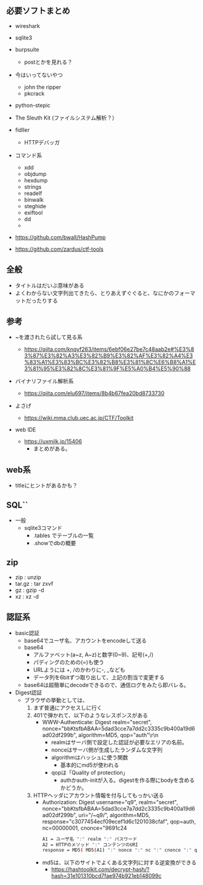 
## 必要ソフトまとめ

- wireshark

- sqlite3

- burpsuite
    - postとかを見れる？
    
- 今はいってないやつ
    - john the ripper
    - pkcrack

- python-stepic

- The Sleuth Kit (ファイルシステム解析？）

- fidller
    - HTTPデバッガ
    
- コマンド系
    - xdd
    - objdump
    - hexdump
    - strings
    - readelf
    - binwalk
    - steghide
    - exiftool
    - dd
    - 

- https://github.com/bwall/HashPump
    
- https://github.com/zardus/ctf-tools

## 全般

- タイトルはだいぶ意味がある
- よくわからない文字列出てきたら、とりあえずぐぐると、なにかのフォーマットだったりする
 
## 参考
- ~を渡されたら試して見る系
    - https://qiita.com/knqyf263/items/6ebf06e27be7c48aab2e#%E3%83%87%E3%82%A3%E3%82%B9%E3%82%AF%E3%82%A4%E3%83%A1%E3%83%BC%E3%82%B8%E3%81%8C%E6%B8%A1%E3%81%95%E3%82%8C%E3%81%9F%E5%A0%B4%E5%90%88
- バイナリファイル解析系
    - https://qiita.com/elu697/items/8b4b67fea20bd8733730
- よさげ
    - https://wiki.mma.club.uec.ac.jp/CTF/Toolkit

- web IDE
    - https://uxmilk.jp/15406
        - まとめがある。

## web系

- titleにヒントがあるかも？


## SQL``

- 一般
    - sqlite3コマンド
        - .tables でテーブルの一覧
        - .showでdbの概要

## zip

- zip : unzip
- tar.gz : tar zxvf 
- gz : gzip -d 
- xz : xz -d 


## 認証系

- basic認証
    - base64でユーザ名、アカウントをencodeして送る
    - base64
        - アルファベット(a~z, A~z)と数字(0~9)、記号(+,/)
        - パディングのための(=)も使う
        - URLようには +, /のかわりに-, _なども
        - データ列を6bitずつ取り出して、上記の割当で変更する
    - base64は超簡単にdecodeできるので、通信ログをみたら即バレる。
- Digest認証
    - ブラウザの挙動としては、
        1. まず普通にアクセスしに行く
        2. 401で弾かれて、以下のようなレスポンスがある
            - WWW-Authenticate: Digest realm="secret", nonce="bbKtsfbABAA=5dad3cce7a7dd2c3335c9b400a19d6ad02df299b", algorithm=MD5, qop="auth"\r\n
                - realmはサーバ側で設定した認証が必要なエリアの名前。
                - nonceはサーバ側が生成したランダムな文字列
                - algorithmはハッシュに使う関数
                    - 基本的にmd5が使われる
                - qopは「Quality of protection」
                    - authかauth-initが入る。digestを作る際にbodyを含めるかどうか。
        3. HTTPヘッダにアカウント情報を付与してもっかい送る
            - Authorization: Digest username="q9", realm="secret", nonce="bbKtsfbABAA=5dad3cce7a7dd2c3335c9b400a19d6ad02df299b", uri="/~q9/", algorithm=MD5, response="c3077454ecf09ecef1d6c1201038cfaf", qop=auth, nc=00000001, cnonce="9691c24
                ```sh
                A1 = ユーザ名 ":" realm ":" パスワード
                A2 = HTTPのメソッド ":" コンテンツのURI
                response = MD5( MD5(A1) ":" nonce ":" nc ":" cnonce ":" qop ":" MD5(A2) )
                ```
            - md5は、以下のサイトでよくある文字列に対する逆変換ができる
                - https://hashtoolkit.com/decrypt-hash/?hash=31e101310bcd7fae974b921eb148099c                   